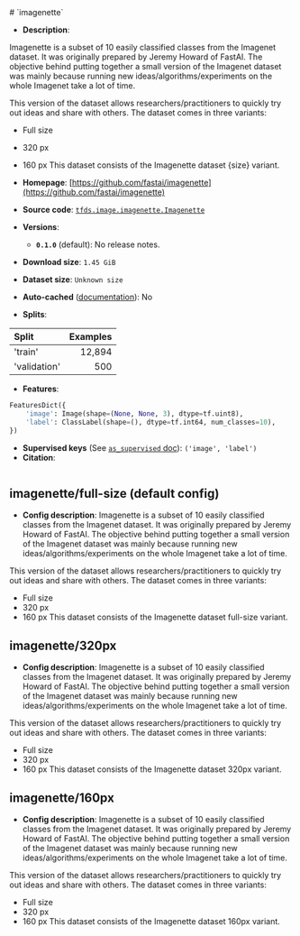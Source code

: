 <div itemscope itemtype="http://schema.org/Dataset">
  <div itemscope itemprop="includedInDataCatalog" itemtype="http://schema.org/DataCatalog">
    <meta itemprop="name" content="TensorFlow Datasets" />
  </div>
  <meta itemprop="name" content="imagenette" />
  <meta itemprop="description" content="Imagenette is a subset of 10 easily classified classes from the Imagenet&#10;dataset. It was originally prepared by Jeremy Howard of FastAI. The objective&#10;behind putting together a small version of the Imagenet dataset was mainly&#10;because running new ideas/algorithms/experiments on the whole Imagenet take a&#10;lot of time.&#10;&#10;This version of the dataset allows researchers/practitioners to quickly try out&#10;ideas and share with others. The dataset comes in three variants:&#10;&#10;  * Full size&#10;  * 320 px&#10;  * 160 px&#10;This dataset consists of the Imagenette dataset {size} variant.&#10;&#10;&#10;To use this dataset:&#10;&#10;```python&#10;import tensorflow_datasets as tfds&#10;&#10;ds = tfds.load(&#x27;imagenette&#x27;, split=&#x27;train&#x27;)&#10;for ex in ds.take(4):&#10;  print(ex)&#10;```&#10;&#10;See [the guide](https://www.tensorflow.org/datasets/overview) for more&#10;informations on [tensorflow_datasets](https://www.tensorflow.org/datasets).&#10;&#10;" />
  <meta itemprop="url" content="https://www.tensorflow.org/datasets/catalog/imagenette" />
  <meta itemprop="sameAs" content="https://github.com/fastai/imagenette" />
  <meta itemprop="citation" content="&#10;" />
</div>
# `imagenette`

*   **Description**:

Imagenette is a subset of 10 easily classified classes from the Imagenet
dataset. It was originally prepared by Jeremy Howard of FastAI. The objective
behind putting together a small version of the Imagenet dataset was mainly
because running new ideas/algorithms/experiments on the whole Imagenet take a
lot of time.

This version of the dataset allows researchers/practitioners to quickly try out
ideas and share with others. The dataset comes in three variants:

*   Full size
*   320 px
*   160 px This dataset consists of the Imagenette dataset {size} variant.

*   **Homepage**:
    [https://github.com/fastai/imagenette](https://github.com/fastai/imagenette)

*   **Source code**:
    [`tfds.image.imagenette.Imagenette`](https://github.com/tensorflow/datasets/tree/master/tensorflow_datasets/image/imagenette.py)

*   **Versions**:

    *   **`0.1.0`** (default): No release notes.

*   **Download size**: `1.45 GiB`

*   **Dataset size**: `Unknown size`

*   **Auto-cached**
    ([documentation](https://www.tensorflow.org/datasets/performances#auto-caching)):
    No

*   **Splits**:

Split        | Examples
:----------- | -------:
'train'      | 12,894
'validation' | 500

*   **Features**:

```python
FeaturesDict({
    'image': Image(shape=(None, None, 3), dtype=tf.uint8),
    'label': ClassLabel(shape=(), dtype=tf.int64, num_classes=10),
})
```
*   **Supervised keys** (See
    [`as_supervised` doc](https://www.tensorflow.org/datasets/api_docs/python/tfds/load)):
    `('image', 'label')`
*   **Citation**:

```

```

## imagenette/full-size (default config)

*   **Config description**: Imagenette is a subset of 10 easily classified
    classes from the Imagenet dataset. It was originally prepared by Jeremy
    Howard of FastAI. The objective behind putting together a small version of
    the Imagenet dataset was mainly because running new
    ideas/algorithms/experiments on the whole Imagenet take a lot of time.

This version of the dataset allows researchers/practitioners to quickly try out
ideas and share with others. The dataset comes in three variants:

*   Full size
*   320 px
*   160 px This dataset consists of the Imagenette dataset full-size variant.

## imagenette/320px

*   **Config description**: Imagenette is a subset of 10 easily classified
    classes from the Imagenet dataset. It was originally prepared by Jeremy
    Howard of FastAI. The objective behind putting together a small version of
    the Imagenet dataset was mainly because running new
    ideas/algorithms/experiments on the whole Imagenet take a lot of time.

This version of the dataset allows researchers/practitioners to quickly try out
ideas and share with others. The dataset comes in three variants:

*   Full size
*   320 px
*   160 px This dataset consists of the Imagenette dataset 320px variant.

## imagenette/160px

*   **Config description**: Imagenette is a subset of 10 easily classified
    classes from the Imagenet dataset. It was originally prepared by Jeremy
    Howard of FastAI. The objective behind putting together a small version of
    the Imagenet dataset was mainly because running new
    ideas/algorithms/experiments on the whole Imagenet take a lot of time.

This version of the dataset allows researchers/practitioners to quickly try out
ideas and share with others. The dataset comes in three variants:

*   Full size
*   320 px
*   160 px This dataset consists of the Imagenette dataset 160px variant.
